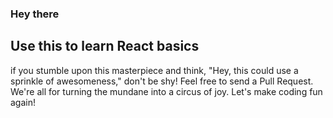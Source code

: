 ### Hey there
## Use this to learn React basics
if you stumble upon this masterpiece and think, "Hey, this could use a sprinkle of awesomeness," don't be shy! Feel free to send a Pull Request. We're all for turning the mundane into a circus of joy. Let's make coding fun again! 
